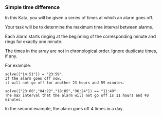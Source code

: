 ### Simple time difference

In this Kata, you will be given a series of times at which an alarm goes off. 

Your task will be to determine the maximum time interval between alarms. 

Each alarm starts ringing at the beginning of the corresponding minute and rings for exactly one minute. 

The times in the array are not in chronological order. Ignore duplicate times, if any.

For example:

	solve(["14:51"]) = "23:59". 
	If the alarm goes off now, 
	it will not go off for another 23 hours and 59 minutes.

	solve(["23:00","04:22","18:05","06:24"]) == "11:40". 
	The max interval that the alarm will not go off is 11 hours and 40 minutes.

In the second example, the alarm goes off 4 times in a day.
